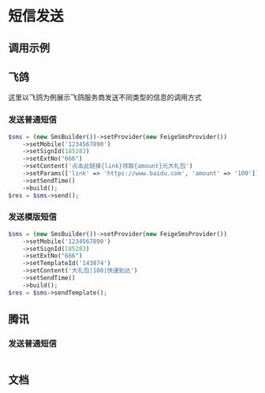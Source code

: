 # 短信发送

## 调用示例

## 飞鸽
这里以飞鸽为例展示飞鸽服务商发送不同类型的信息的调用方式

### 发送普通短信
```php
$sms = (new SmsBuilder())->setProvider(new FeigeSmsProvider())
    ->setMobile('1234567890')
    ->setSignId(185283)
    ->setExtNo("666")
    ->setContent('点击此链接{link}领取{amount}元大礼包')
    ->setParams(['link' => 'https://www.baidu.com', 'amount' => '100'])
    ->setSendTime()
    ->build();
$res = $sms->send();
```

### 发送模版短信
```php
$sms = (new SmsBuilder())->setProvider(new FeigeSmsProvider())
    ->setMobile('1234567890')
    ->setSignId(185283)
    ->setExtNo("666")
    ->setTemplateId('143874')
    ->setContent('大礼包|100|快速到达')
    ->setSendTime()
    ->build();
$res = $sms->sendTemplate();
```

## 腾讯

### 发送普通短信
```php

```

## 文档
